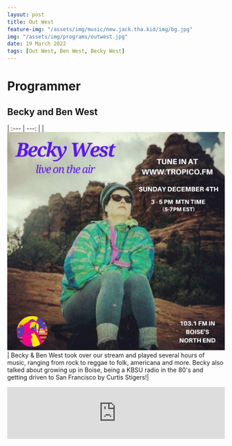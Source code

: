 ```yaml
---
layout: post
title: Out West
feature-img: "/assets/img/music/new.jack.tha.kid/img/bg.jpg"
img: "/assets/img/programs/outwest.jpg"
date: 19 March 2022
tags: [Out West, Ben West, Becky West]
---
```


# Programmer

## Becky and Ben West

| :--- | ---: |
| ![](/assets/img/programs/outwest.jpg) | Becky & Ben West took over our stream and played several hours of music, ranging from rock to reggae to folk, americana and more. Becky also talked about growing up in Boise, being a KBSU radio in the 80's and getting driven to San Francisco by Curtis Stigers!|

<iframe width="100%" height="120" src="https://www.mixcloud.com/widget/iframe/?hide_cover=1&feed=%2Ftropicofm%2Fbecky-ben-west-special%2F" frameborder="0" ></iframe>
